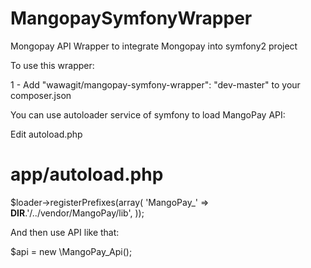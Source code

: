 MangopaySymfonyWrapper
======================

Mongopay API Wrapper to integrate Mongopay into symfony2 project


To use this wrapper:

1 - Add "wawagit/mangopay-symfony-wrapper": "dev-master" to your composer.json


You can use autoloader service of symfony to load MangoPay API:

Edit autoload.php

# app/autoload.php
$loader->registerPrefixes(array(
    'MangoPay_' => __DIR__.'/../vendor/MangoPay/lib',
));


And then use API like that:

$api = new \MangoPay_Api();
